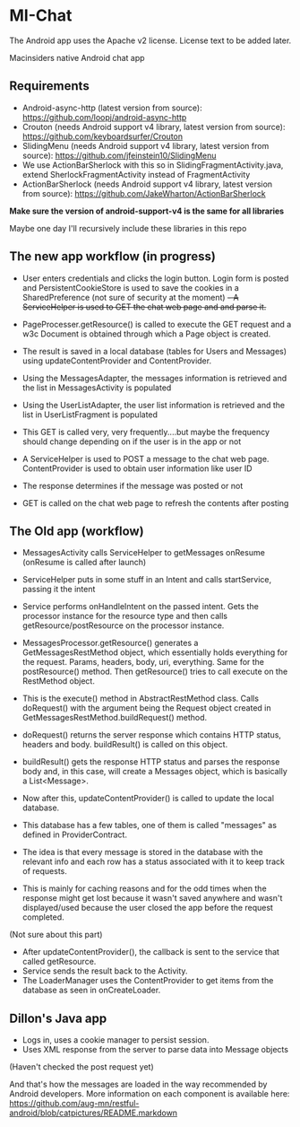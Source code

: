 MI-Chat
=======

The Android app uses the Apache v2 license. License text to be added later.

Macinsiders native Android chat app

Requirements
------------
- Android-async-http (latest version from source): https://github.com/loopj/android-async-http
- Crouton (needs Android support v4 library, latest version from source): https://github.com/keyboardsurfer/Crouton
- SlidingMenu (needs Android support v4 library, latest version from source): https://github.com/jfeinstein10/SlidingMenu
- We use ActionBarSherlock with this so in SlidingFragmentActivity.java, extend SherlockFragmentActivity instead of FragmentActivity
- ActionBarSherlock (needs Android support v4 library, latest version from source): https://github.com/JakeWharton/ActionBarSherlock

**Make sure the version of android-support-v4 is the same for all libraries**

Maybe one day I'll recursively include these libraries in this repo


The new app workflow (in progress)
-----------------------------------

- User enters credentials and clicks the login button. Login form is posted and PersistentCookieStore is used to save the cookies in a SharedPreference (not sure of security at the moment)
~~- A ServiceHelper is used to GET the chat web page and and parse it.~~
- PageProcesser.getResource() is called to execute the GET request and a w3c Document is obtained through which a Page object is created.
- The result is saved in a local database (tables for Users and Messages) using updateContentProvider and ContentProvider.
- Using the MessagesAdapter, the messages information is retrieved and the list in MessagesActivity is populated
- Using the UserListAdapter, the user list information is retrieved and the list in UserListFragment is populated
- This GET is called very, very frequently....but maybe the frequency should change depending on if the user is in the app or not

- A ServiceHelper is used to POST a message to the chat web page. ContentProvider is used to obtain user information like user ID 
- The response determines if the message was posted or not
- GET is called on the chat web page to refresh the contents after posting

The Old app (workflow)
---------------

- MessagesActivity calls ServiceHelper to getMessages onResume (onResume is called after launch)
- ServiceHelper puts in some stuff in an Intent and calls startService, passing it the intent
- Service performs onHandleIntent on the passed intent. Gets the processor instance for the resource type and then calls getResource/postResource on the processor instance.
- MessagesProcessor.getResource() generates a GetMessagesRestMethod object, which essentially holds everything for the request. Params, headers, body, uri, everything. Same for the postResource() method. Then getResource() tries to call execute on the RestMethod object.
- This is the execute() method in AbstractRestMethod class. Calls doRequest() with the argument being the Request object created in GetMessagesRestMethod.buildRequest() method.
- doRequest() returns the server response which contains HTTP status, headers and body. buildResult() is called on this object. 
- buildResult() gets the response HTTP status and parses the response body and, in this case, will create a Messages object, which is basically a List\<Message\>.


- Now after this, updateContentProvider() is called to update the local database.
- This database has a few tables, one of them is called "messages" as defined in ProviderContract.
- The idea is that every message is stored in the database with the relevant info and each row has a status associated with it to keep track of requests.
- This is mainly for caching reasons and for the odd times when the response might get lost because it wasn't saved anywhere and wasn't displayed/used because the user closed the app before the request completed.


(Not sure about this part)
- After updateContentProvider(), the callback is sent to the service that called getResource.
- Service sends the result back to the Activity.
- The LoaderManager uses the ContentProvider to get items from the database as seen in onCreateLoader.

Dillon's Java app
-------------

- Logs in, uses a cookie manager to persist session.
- Uses XML response from the server to parse data into Message objects

(Haven't checked the post request yet)

And that's how the messages are loaded in the way recommended by Android developers.
More information on each component is available here: https://github.com/aug-mn/restful-android/blob/catpictures/README.markdown
